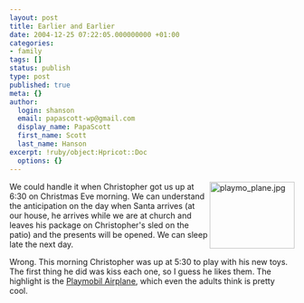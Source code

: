 ```yaml
---
layout: post
title: Earlier and Earlier
date: 2004-12-25 07:22:05.000000000 +01:00
categories:
- family
tags: []
status: publish
type: post
published: true
meta: {}
author:
  login: shanson
  email: papascott-wp@gmail.com
  display_name: PapaScott
  first_name: Scott
  last_name: Hanson
excerpt: !ruby/object:Hpricot::Doc
  options: {}
---
```

<p><a href="http://store.playmobilusa.com/is-bin/INTERSHOP.enfinity/eCS/Store/en/-/USD/PM_DisplayProductInformation-Start;sid=fczBM3YGcUPBIjfLe63NFbg0OnNIO01W6-U=?ProductSKU=3185&CategoryName=US_storefront&PLS=0#"><img alt="playmo_plane.jpg" src="http://www.papascott.de/archives/fotos/playmo_plane.jpg" width="150" height="118" border="0" align="right" /></a> We could handle it when Christopher got us up at 6:30 on Christmas Eve morning. We can understand the anticipation on the day when Santa arrives (at our house, he arrives while we are at church and leaves his package on Christopher's sled on the patio) and the presents will be opened. We can sleep late the next day.</p>
<p>Wrong. This morning Christopher was up at 5:30 to play with his new toys. The first thing he did was kiss each one, so I guess he likes them. The highlight is the <a href="http://http://store.playmobilusa.com/is-bin/INTERSHOP.enfinity/eCS/Store/en/-/USD/PM_DisplayProductInformation-Start;sid=fczBM3YGcUPBIjfLe63NFbg0OnNIO01W6-U=?ProductSKU=3185&CategoryName=US_storefront&PLS=0#">Playmobil Airplane</a>, which even the adults think is pretty cool.</p>
